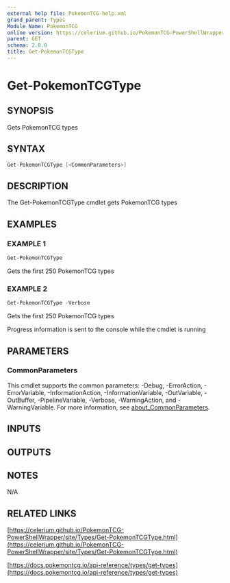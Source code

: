 ```yaml
---
external help file: PokemonTCG-help.xml
grand_parent: Types
Module Name: PokemonTCG
online version: https://celerium.github.io/PokemonTCG-PowerShellWrapper/site/Types/Get-PokemonTCGType.html
parent: GET
schema: 2.0.0
title: Get-PokemonTCGType
---
```


# Get-PokemonTCGType

## SYNOPSIS
Gets PokemonTCG types

## SYNTAX

```powershell
Get-PokemonTCGType [<CommonParameters>]
```

## DESCRIPTION
The Get-PokemonTCGType cmdlet gets PokemonTCG types

## EXAMPLES

### EXAMPLE 1
```powershell
Get-PokemonTCGType
```

Gets the first 250 PokemonTCG types

### EXAMPLE 2
```powershell
Get-PokemonTCGType -Verbose
```

Gets the first 250 PokemonTCG types

Progress information is sent to the console while the cmdlet is running

## PARAMETERS

### CommonParameters
This cmdlet supports the common parameters: -Debug, -ErrorAction, -ErrorVariable, -InformationAction, -InformationVariable, -OutVariable, -OutBuffer, -PipelineVariable, -Verbose, -WarningAction, and -WarningVariable. For more information, see [about_CommonParameters](http://go.microsoft.com/fwlink/?LinkID=113216).

## INPUTS

## OUTPUTS

## NOTES
N/A

## RELATED LINKS

[https://celerium.github.io/PokemonTCG-PowerShellWrapper/site/Types/Get-PokemonTCGType.html](https://celerium.github.io/PokemonTCG-PowerShellWrapper/site/Types/Get-PokemonTCGType.html)

[https://docs.pokemontcg.io/api-reference/types/get-types](https://docs.pokemontcg.io/api-reference/types/get-types)

